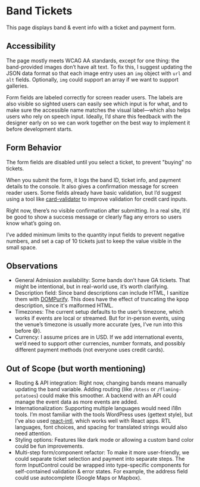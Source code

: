 # Band Tickets

This page displays band & event info with a ticket and payment form.

## Accessibility

The page mostly meets WCAG AA standards, except for one thing: the band-provided images don’t have alt text. To fix this, I suggest updating the JSON data format so that each image entry uses an `img` object with `url` and `alt` fields. Optionally, `img` could support an array if we want to support galleries.

Form fields are labeled correctly for screen reader users. The labels are also visible so sighted users can easily see which input is for what, and to make sure the accessible name matches the visual label—which also helps users who rely on speech input. Ideally, I’d share this feedback with the designer early on so we can work together on the best way to implement it before development starts.

## Form Behavior

The form fields are disabled until you select a ticket, to prevent "buying" no tickets.

When you submit the form, it logs the band ID, ticket info, and payment details to the console. It also gives a confirmation message for screen reader users. Some fields already have basic validation, but I’d suggest using a tool like [card-validator](https://github.com/braintree/card-validator) to improve validation for credit card inputs.

Right now, there’s no visible confirmation after submitting. In a real site, it’d be good to show a success message or clearly flag any errors so users know what’s going on.

I’ve added minimum limits to the quantity input fields to prevent negative numbers, and set a cap of 10 tickets just to keep the value visible in the small space.

## Observations

- General Admission availability: Some bands don’t have GA tickets. That might be intentional, but in real-world use, it’s worth clarifying.
- Description field: Since band descriptions can include HTML, I sanitize them with [DOMPurify](https://www.npmjs.com/package/dompurify). This does have the effect of truncating the kpop description, since it's malformed HTML.
- Timezones: The current setup defaults to the user’s timezone, which works if events are local or streamed. But for in-person events, using the venue’s timezone is usually more accurate (yes, I’ve run into this before 😅).
- Currency: I assume prices are in USD. If we add international events, we’d need to support other currencies, number formats, and possibly different payment methods (not everyone uses credit cards).

## Out of Scope (but worth mentioning)

- Routing & API integration: Right now, changing bands means manually updating the band variable. Adding routing (like `/btess` or `/flaming-potatoes`) could make this smoother. A backend with an API could manage the event data as more events are added.
- Internationalization: Supporting multiple languages would need i18n tools. I’m most familiar with the tools WordPress uses (gettext style), but I’ve also used [react-intl](https://formatjs.github.io/docs/getting-started/installation/), which works well with React apps. RTL languages, font choices, and spacing for translated strings would also need attention.
- Styling options: Features like dark mode or allowing a custom band color could be fun improvements.
- Multi-step form/component refactor: To make it more user-friendly, we could separate ticket selection and payment into separate steps. The form InputControl could be wrapped into type-specific components for self-contained validation & error states. For example, the address field could use autocomplete (Google Maps or Mapbox).
